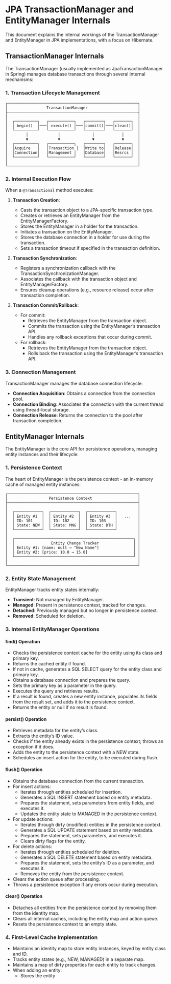 # JPA TransactionManager and EntityManager Internals

This document explains the internal workings of the TransactionManager and EntityManager in JPA implementations, with a focus on Hibernate.

## TransactionManager Internals

The TransactionManager (usually implemented as JpaTransactionManager in Spring) manages database transactions through several internal mechanisms:

### 1. Transaction Lifecycle Management

```
┌─────────────────────────────────────────────────────────┐
│                 TransactionManager                      │
├─────────────────────────────────────────────────────────┤
│                                                         │
│  ┌──────────┐   ┌───────────┐   ┌────────┐   ┌───────┐  │
│  │ begin()  │───│ execute() │───│commit()│───│clean()│  │
│  └──────────┘   └───────────┘   └────────┘   └───────┘  │
│        │             │              │            │      │
│        ▼             ▼              ▼            ▼      │
│  ┌──────────┐   ┌───────────┐   ┌────────┐   ┌───────┐  │
│  │Acquire   │   │Transaction │  │Write to│   │Release│  │
│  │Connection│   │Management │   │Database│   │Resrcs │  │
│  └──────────┘   └───────────┘   └────────┘   └───────┘  │
│                                                         │
└─────────────────────────────────────────────────────────┘
```

### 2. Internal Execution Flow

When a `@Transactional` method executes:

1. **Transaction Creation**:
   - Casts the transaction object to a JPA-specific transaction type.
   - Creates or retrieves an EntityManager from the EntityManagerFactory.
   - Stores the EntityManager in a holder for the transaction.
   - Initiates a transaction on the EntityManager.
   - Stores the database connection in a holder for use during the transaction.
   - Sets a transaction timeout if specified in the transaction definition.

2. **Transaction Synchronization**:
   - Registers a synchronization callback with the TransactionSynchronizationManager.
   - Associates the callback with the transaction object and EntityManagerFactory.
   - Ensures cleanup operations (e.g., resource release) occur after transaction completion.

3. **Transaction Commit/Rollback**:
   - For commit:
     - Retrieves the EntityManager from the transaction object.
     - Commits the transaction using the EntityManager’s transaction API.
     - Handles any rollback exceptions that occur during commit.
   - For rollback:
     - Retrieves the EntityManager from the transaction object.
     - Rolls back the transaction using the EntityManager’s transaction API.

### 3. Connection Management

TransactionManager manages the database connection lifecycle:

- **Connection Acquisition**: Obtains a connection from the connection pool.
- **Connection Binding**: Associates the connection with the current thread using thread-local storage.
- **Connection Release**: Returns the connection to the pool after transaction completion.

## EntityManager Internals

The EntityManager is the core API for persistence operations, managing entity instances and their lifecycle:

### 1. Persistence Context

The heart of EntityManager is the persistence context - an in-memory cache of managed entity instances:

```
┌─────────────────────────────────────────────────────────┐
│                  Persistence Context                    │
├─────────────────────────────────────────────────────────┤
│                                                         │
│  ┌────────────┐  ┌────────────┐  ┌────────────┐         │
│  │ Entity #1  │  │ Entity #2  │  │ Entity #3  │   ...   │
│  │ ID: 101    │  │ ID: 102    │  │ ID: 103    │         │
│  │ State: NEW │  │ State: MNG │  │ State: DTH │         │
│  └────────────┘  └────────────┘  └────────────┘         │
│                                                         │
│  ┌────────────────────────────────────────────────────┐ │
│  │                Entity Change Tracker               │ │
│  │ Entity #1: [name: null → "New Name"]               │ │
│  │ Entity #2: [price: 10.0 → 15.0]                    │ │
│  └────────────────────────────────────────────────────┘ │
│                                                         │
└─────────────────────────────────────────────────────────┘
```

### 2. Entity State Management

EntityManager tracks entity states internally:

- **Transient**: Not managed by EntityManager.
- **Managed**: Present in persistence context, tracked for changes.
- **Detached**: Previously managed but no longer in persistence context.
- **Removed**: Scheduled for deletion.

### 3. Internal EntityManager Operations

#### find() Operation
- Checks the persistence context cache for the entity using its class and primary key.
- Returns the cached entity if found.
- If not in cache, generates a SQL SELECT query for the entity class and primary key.
- Obtains a database connection and prepares the query.
- Sets the primary key as a parameter in the query.
- Executes the query and retrieves results.
- If a result is found, creates a new entity instance, populates its fields from the result set, and adds it to the persistence context.
- Returns the entity or null if no result is found.

#### persist() Operation
- Retrieves metadata for the entity’s class.
- Extracts the entity’s ID value.
- Checks if the entity already exists in the persistence context; throws an exception if it does.
- Adds the entity to the persistence context with a NEW state.
- Schedules an insert action for the entity, to be executed during flush.

#### flush() Operation
- Obtains the database connection from the current transaction.
- For insert actions:
  - Iterates through entities scheduled for insertion.
  - Generates a SQL INSERT statement based on entity metadata.
  - Prepares the statement, sets parameters from entity fields, and executes it.
  - Updates the entity state to MANAGED in the persistence context.
- For update actions:
  - Iterates through dirty (modified) entities in the persistence context.
  - Generates a SQL UPDATE statement based on entity metadata.
  - Prepares the statement, sets parameters, and executes it.
  - Clears dirty flags for the entity.
- For delete actions:
  - Iterates through entities scheduled for deletion.
  - Generates a SQL DELETE statement based on entity metadata.
  - Prepares the statement, sets the entity’s ID as a parameter, and executes it.
  - Removes the entity from the persistence context.
- Clears the action queue after processing.
- Throws a persistence exception if any errors occur during execution.

#### clear() Operation
- Detaches all entities from the persistence context by removing them from the identity map.
- Clears all internal caches, including the entity map and action queue.
- Resets the persistence context to an empty state.

### 4. First-Level Cache Implementation
- Maintains an identity map to store entity instances, keyed by entity class and ID.
- Tracks entity states (e.g., NEW, MANAGED) in a separate map.
- Maintains a map of dirty properties for each entity to track changes.
- When adding an entity:
  - Stores the entity
